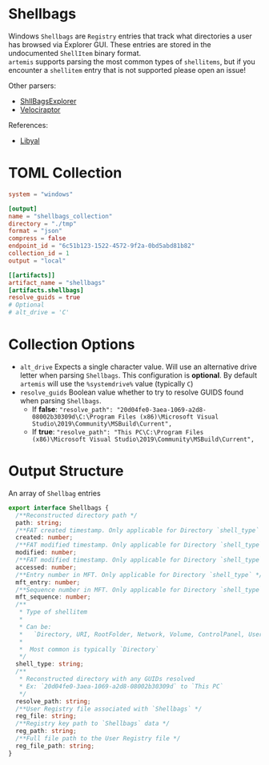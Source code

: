 # Shellbags

Windows `Shellbags` are `Registry` entries that track what directories a user
has browsed via Explorer GUI. These entries are stored in the undocumented
`ShellItem` binary format.\
`artemis` supports parsing the most common types of `shellitems`, but if you
encounter a `shellitem` entry that is not supported please open an issue!

Other parsers:

- [ShllBagsExplorer](https://ericzimmerman.github.io/)
- [Velociraptor](https://docs.velociraptor.app/artifact_references/pages/windows.forensics.shellbags/)

References:

- [Libyal](https://github.com/libyal/libfwsi/blob/main/documentation/Windows%20Shell%20Item%20format.asciidoc)

# TOML Collection

```toml
system = "windows"

[output]
name = "shellbags_collection"
directory = "./tmp"
format = "json"
compress = false
endpoint_id = "6c51b123-1522-4572-9f2a-0bd5abd81b82"
collection_id = 1
output = "local"

[[artifacts]]
artifact_name = "shellbags"
[artifacts.shellbags]
resolve_guids = true
# Optional
# alt_drive = 'C'
```

# Collection Options

- `alt_drive` Expects a single character value. Will use an alternative drive
  letter when parsing `Shellbags`. This configuration is **optional**. By
  default `artemis` will use the `%systemdrive%` value (typically `C`)
- `resolve_guids` Boolean value whether to try to resolve GUIDS found when
  parsing `Shellbags`.
  - If **false**:
    `"resolve_path": "20d04fe0-3aea-1069-a2d8-08002b30309d\C:\Program Files (x86)\Microsoft Visual Studio\2019\Community\MSBuild\Current",`
  - If **true**:
    `"resolve_path": "This PC\C:\Program Files (x86)\Microsoft Visual Studio\2019\Community\MSBuild\Current",`

# Output Structure

An array of `Shellbag` entries

```typescript
export interface Shellbags {
  /**Reconstructed directory path */
  path: string;
  /**FAT created timestamp. Only applicable for Directory `shell_type` */
  created: number;
  /**FAT modified timestamp. Only applicable for Directory `shell_type` */
  modified: number;
  /**FAT modified timestamp. Only applicable for Directory `shell_type` */
  accessed: number;
  /**Entry number in MFT. Only applicable for Directory `shell_type` */
  mft_entry: number;
  /**Sequence number in MFT. Only applicable for Directory `shell_type` */
  mft_sequence: number;
  /**
   * Type of shellitem
   *
   * Can be:
   *   `Directory, URI, RootFolder, Network, Volume, ControlPanel, UserPropertyView, Delegate, Variable, MTP, Unknown, History`
   *
   *  Most common is typically `Directory`
   */
  shell_type: string;
  /**
   * Reconstructed directory with any GUIDs resolved
   * Ex: `20d04fe0-3aea-1069-a2d8-08002b30309d` to `This PC`
   */
  resolve_path: string;
  /**User Registry file associated with `Shellbags` */
  reg_file: string;
  /**Registry key path to `Shellbags` data */
  reg_path: string;
  /**Full file path to the User Registry file */
  reg_file_path: string;
}
```
